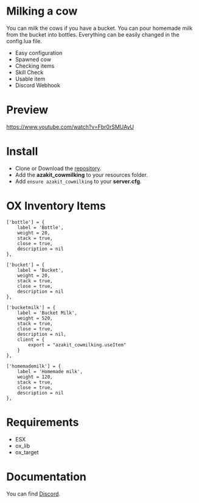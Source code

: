 # Milking a cow
You can milk the cows if you have a bucket. You can pour homemade milk from the bucket into bottles.
Everything can be easily changed in the config.lua file.

* Easy configuration
* Spawned cow
* Checking items
* Skill Check
* Usable item
* Discord Webhook

# Preview
https://www.youtube.com/watch?v=Fbr0rSMUAyU

# Install
- Clone or Download the [repository](https://github.com/AzakitHU/azakit_cowmilking).
- Add the **azakit_cowmilking** to your resources folder.
- Add `ensure azakit_cowmilking` to your **server.cfg**.

# OX Inventory Items
	
	['bottle'] = {
		label = 'Bottle',
		weight = 20,
		stack = true,
		close = true,
		description = nil
	},

	['bucket'] = {
		label = 'Bucket',
		weight = 20,
		stack = true,
		close = true,
		description = nil
	},

	['bucketmilk'] = {
		label = 'Bucket Milk',
		weight = 520,
		stack = true,
		close = true,
		description = nil,
		client = {
			export = "azakit_cowmilking.useItem"
		}
	},

	['homemademilk'] = {
		label = 'Homemade milk',
		weight = 120,
		stack = true,
		close = true,
		description = nil
	},

# Requirements
- ESX
- ox_lib
- ox_target

# Documentation
You can find [Discord](https://discord.gg/DmsF6DbCJ9).
